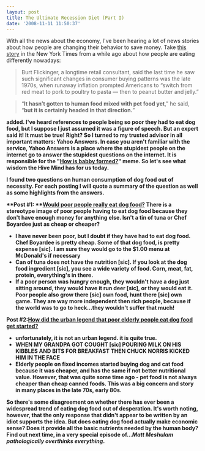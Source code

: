 ```yaml
---
layout: post
title: The Ultimate Recession Diet (Part I)
date: '2008-11-11 11:50:37'
---
```



With all the news about the economy, I've been hearing a lot of news stories about how people are changing their behavior to save money. Take [this story](http://www.nytimes.com/2008/04/27/business/27spend.html) in the New York Times from a while ago about how people are eating differently nowadays:

> Burt Flickinger, a longtime retail consultant, said the last time he saw such significant changes in consumer buying patterns was the late 1970s, when runaway inflation prompted Americans to “switch from red meat to pork to poultry to pasta — then to peanut butter and jelly.”

> “**It hasn’t gotten to human food mixed with pet food yet**,” he said, “**but it is certainly headed in that direction.**”

<b> added. I've heard references to people being so poor they had to eat dog food, but I suppose I just assumed it was a figure of speech. But an expert said it! It must be true! Right? So I turned to my trusted advisor in all important matters: Yahoo Answers. In case you aren't familiar with the service, Yahoo Answers is a place where the stupidest people on the internet go to answer the stupidest questions on the internet. It is responsible for the "[How is babby formed?](http://www.somethingawful.com/flash/shmorky/babby.swf)" meme. So let's see what wisdom the Hive Mind has for us today.

I found two questions on human consumption of dog food out of necessity. For each posting I will quote a summary of the question as well as some highlights from the answers.

**Post #1: **[Would poor people really eat dog food?](http://answers.yahoo.com/question/index?qid=20080830163355AAcpoQc) There is a stereotype image of poor people having to eat dog food because they don't have enough money for anything else. Isn't a tin of tuna or Chef Boyardee just as cheap or cheaper?

- I have never been poor, but I doubt if they have had to eat dog food. Chef Boyardee is pretty cheap. Some of that dog food, is pretty expense [sic]. I am sure they would go to the $1.00 menu at McDonald's if necessary
- Can of tuna does not have the nutrition [sic]. If you look at the dog food ingredient [sic], you see a wide variety of food. Corn, meat, fat, protein, everything's in there.
- If a poor person was hungry enough, they wouldn't have a dog just sitting around, they would have it run deer [sic], or they would eat it. Poor people also grow there [sic] own food, hunt there [sic] own game. They are way more independent then rich people, because if the world was to go to heck...they wouldn't suffer that much!

**Post #2:**[How did the urban legend that poor elderly people eat dog food get started?](http://answers.yahoo.com/question/index?qid=20070804234954AAmSU7W)

- unfortunately, it is not an urban legend. it is quite true.
- WHEN MY GRANDPA GOT COUGHT [sic] POURING MILK ON HIS KIBBLES AND BITS FOR BREAKFAST THEN CHUCK NORRIS KICKED HIM IN THE FACE
- Elderly people on fixed incomes started buying dog and cat food because it was cheaper, and has the same if not better nutritional value. However, that was quite some time ago - pet food is not always cheaper than cheap canned foods. This was a big concern and story in many places in the late 70s, early 80s.

So there's some disagreement on whether there has ever been a widespread trend of eating dog food out of desperation. It's worth noting, however, that the only response that didn't appear to be written by an idiot supports the idea. But does eating dog food actually make economic sense? Does it provide all the basic nutrients needed by the human body? Find out next time, in a very special episode of...*Matt Meshulam pathologically overthinks everything*.


